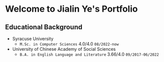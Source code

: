 # Welcome to Jialin Ye's Portfolio

## Educational Background
* Syracuse University 
  - `M.Sc. in Computer Sciences` 4.0/4.0 `08/2022-now`
* University of Chinese Academy of Social Sciences 
  - `B.A. in English Language and Literature` 3.66/4.0 `09/2017-06/2022`

[//]: # (For full documentation visit [mkdocs.org]&#40;https://www.mkdocs.org&#41;.)

[//]: # (## Commands)

[//]: # ()
[//]: # (* `mkdocs new [dir-name]` - Create a new project.)

[//]: # (* `mkdocs serve` - Start the live-reloading docs server.)

[//]: # (* `mkdocs build` - Build the documentation site.)

[//]: # (* `mkdocs -h` - Print help message and exit.)

[//]: # ()
[//]: # (## Project layout)

[//]: # ()
[//]: # (    mkdocs.yml    # The configuration file.)

[//]: # (    docs/)

[//]: # (        index.md  # The documentation homepage.)

[//]: # (        ...       # Other markdown pages, images and other files.)
